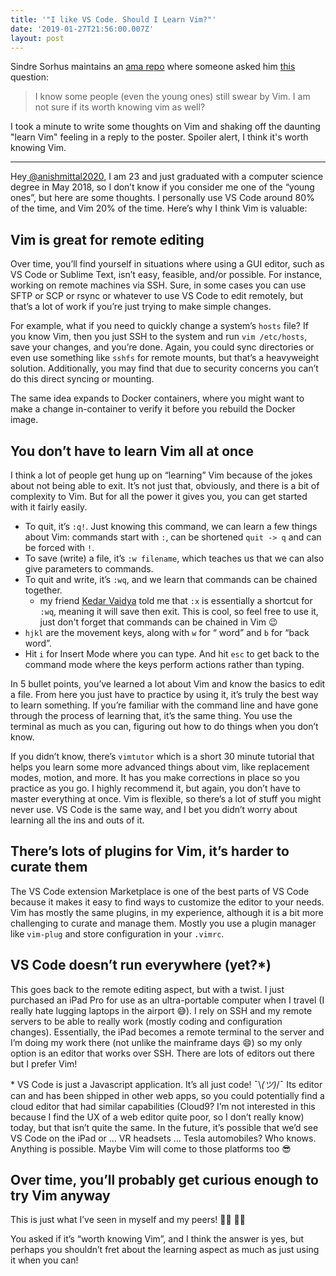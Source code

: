 ```yaml
---
title: '"I like VS Code. Should I Learn Vim?"'
date: '2019-01-27T21:56:00.007Z'
layout: post
---
```


Sindre Sorhus maintains an [ama repo](https://github.com/sindresorhus/ama/) where someone asked him [this](https://github.com/sindresorhus/ama/issues/568) question:

> I know some people (even the young ones) still swear by Vim. I am not sure if its worth knowing vim as well?

I took a minute to write some thoughts on Vim and shaking off the daunting
"learn Vim" feeling in a reply to the poster. Spoiler alert, I think it's worth knowing Vim.

---

Hey[ @anishmittal2020](https://github.com/anishmittal2020), I am 23 and just graduated with a computer science degree in May 2018, so I don’t know if you consider me one of the “young ones”, but here are some thoughts. I personally use VS Code around 80% of the time, and Vim 20% of the time. Here’s why I think Vim is valuable:

## Vim is great for remote editing

Over time, you’ll find yourself in situations where using a GUI editor, such as VS Code or Sublime Text, isn’t easy, feasible, and/or possible. For instance, working on remote machines via SSH. Sure, in some cases you can use SFTP or SCP or rsync or whatever to use VS Code to edit remotely, but that’s a lot of work if you’re just trying to make simple changes.

For example, what if you need to quickly change a system’s `hosts` file? If you know Vim, then you just SSH to the system and run `vim /etc/hosts`, save your changes, and you’re done. Again, you could sync directories or even use something like `sshfs` for remote mounts, but that’s a heavyweight solution. Additionally, you may find that due to security concerns you can’t do this direct syncing or mounting.

The same idea expands to Docker containers, where you might want to make a change in-container to verify it before you rebuild the Docker image.

## You don’t have to learn Vim all at once

I think a lot of people get hung up on “learning” Vim because of the jokes about not being able to exit. It’s not just that, obviously, and there is a bit of complexity to Vim. But for all the power it gives you, you can get started with it fairly easily.

- To quit, it’s `:q!`. Just knowing this command, we can learn a few things about Vim: commands start with `:`, can be shortened `quit -> q` and can be forced with `!`.
- To save (write) a file, it’s `:w filename`, which teaches us that we can also give parameters to commands.
- To quit and write, it’s `:wq`, and we learn that commands can be chained together.
  - my friend [Kedar Vaidya](http://kedarv.com) told me that `:x` is essentially a shortcut for `:wq`, meaning it will save then exit. This is cool, so feel free to use it, just don't forget that commands can be chained in Vim 😉
- `hjkl` are the movement keys, along with `w` for “ word” and `b` for “back word”.
- Hit `i` for Insert Mode where you can type. And hit `esc` to get back to the command mode where the keys perform actions rather than typing.

In 5 bullet points, you’ve learned a lot about Vim and know the basics to edit a file. From here you just have to practice by using it, it’s truly the best way to learn something. If you’re familiar with the command line and have gone through the process of learning that, it’s the same thing. You use the terminal as much as you can, figuring out how to do things when you don’t know.

If you didn’t know, there’s `vimtutor` which is a short 30 minute tutorial that helps you learn some more advanced things about vim, like replacement modes, motion, and more. It has you make corrections in place so you practice as you go. I highly recommend it, but again, you don’t have to master everything at once. Vim is flexible, so there’s a lot of stuff you might never use. VS Code is the same way, and I bet you didn’t worry about learning all the ins and outs of it.

## There’s lots of plugins for Vim, it’s harder to curate them

The VS Code extension Marketplace is one of the best parts of VS Code because it makes it easy to find ways to customize the editor to your needs. Vim has mostly the same plugins, in my experience, although it is a bit more challenging to curate and manage them. Mostly you use a plugin manager like `vim-plug` and store configuration in your `.vimrc`.

## VS Code doesn’t run everywhere (yet?\*)

This goes back to the remote editing aspect, but with a twist. I just purchased an iPad Pro for use as an ultra-portable computer when I travel (I really hate lugging laptops in the airport 😅). I rely on SSH and my remote servers to be able to really work (mostly coding and configuration changes). Essentially, the iPad becomes a remote terminal to the server and I’m doing my work there (not unlike the mainframe days 😄) so my only option is an editor that works over SSH. There are lots of editors out there but I prefer Vim!

\* VS Code is just a Javascript application. It’s all just code! ¯\\_(ツ)_/¯ Its editor can and has been shipped in other web apps, so you could potentially find a cloud editor that had similar capabilities (Cloud9? I’m not interested in this because I find the UX of a web editor quite poor, so I don’t really know) today, but that isn’t quite the same. In the future, it’s possible that we’d see VS Code on the iPad or ... VR headsets ... Tesla automobiles? Who knows. Anything is possible. Maybe Vim will come to those platforms too 😎

## Over time, you’ll probably get curious enough to try Vim anyway

This is just what I’ve seen in myself and my peers! 👨‍💻 👩‍💻

You asked if it’s “worth knowing Vim”, and I think the answer is yes, but perhaps you shouldn’t fret about the learning aspect as much as just using it when you can!

